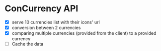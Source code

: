 # ConCurrency API

- [X] serve 10 currencies list with their icons' url
- [X] conversion between 2 currencies
- [X] comparing multiple currencies (provided from the client) to a provided currency
- [ ] Cache the data
